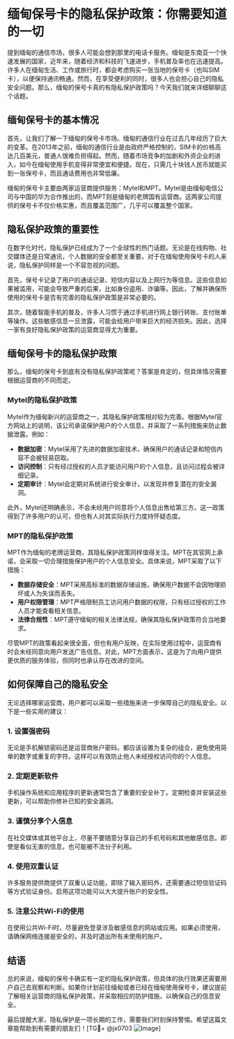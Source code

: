 # 缅甸保号卡的隐私保护政策：你需要知道的一切

提到缅甸的通信市场，很多人可能会想到那里的电话卡服务。缅甸是东南亚一个快速发展的国家，近年来，随着经济和科技的飞速进步，手机普及率也在迅速提高。许多人在缅甸生活、工作或旅行时，都会考虑购买一张当地的保号卡（也叫SIM卡），以便保持通讯畅通。然而，在享受便利的同时，很多人也会担心自己的隐私安全问题。那么，缅甸的保号卡真的有隐私保护政策吗？今天我们就来详细聊聊这个话题。

## 缅甸保号卡的基本情况

首先，让我们了解一下缅甸的保号卡市场。缅甸的通信行业在过去几年经历了巨大的变革。在2013年之前，缅甸的通信行业是由政府严格控制的，SIM卡的价格高达几百美元，普通人很难负担得起。然而，随着市场竞争的加剧和外资企业的进入，如今在缅甸使用手机变得非常便宜和便捷。现在，只需几十块钱人民币就能买到一张保号卡，而且通话费用也非常低廉。

缅甸的保号卡主要由两家运营商提供服务：Mytel和MPT。Mytel是由缅甸电信公司与中国的华为合作推出的，而MPT则是缅甸的老牌国有运营商。这两家公司提供的保号卡不仅价格实惠，而且覆盖范围广，几乎可以覆盖整个国家。

## 隐私保护政策的重要性

在数字化时代，隐私保护已经成为了一个全球性的热门话题。无论是在线购物、社交媒体还是日常通讯，个人数据的安全都至关重要。对于在缅甸使用保号卡的人来说，隐私保护同样是一个不容忽视的问题。

首先，保号卡记录了用户的通话记录、短信内容以及上网行为等信息。这些信息如果被滥用，可能会导致严重的后果，比如身份盗用、诈骗等。因此，了解并确保所使用的保号卡是否有完善的隐私保护政策是非常必要的。

其次，随着智能手机的普及，许多人习惯于通过手机进行网上银行转账、支付账单等操作。这些敏感信息一旦泄露，可能会给用户带来巨大的经济损失。因此，选择一家有良好隐私保护政策的运营商显得尤为重要。

## 缅甸保号卡的隐私保护政策

那么，缅甸的保号卡到底有没有隐私保护政策呢？答案是肯定的，但具体情况需要根据运营商的不同而定。

### Mytel的隐私保护政策

Mytel作为缅甸新兴的运营商之一，其隐私保护政策相对较为完善。根据Mytel官方网站上的说明，该公司承诺保护用户的个人信息，并采取了一系列措施来防止数据泄露。例如：

- **数据加密**：Mytel采用了先进的数据加密技术，确保用户的通话记录和短信内容不会被轻易窃取。
- **访问控制**：只有经过授权的人员才能访问用户的个人信息，且访问过程会被详细记录。
- **定期审计**：Mytel会定期对系统进行安全审计，以发现并修复潜在的安全漏洞。

此外，Mytel还明确表示，不会未经用户同意将个人信息出售给第三方。这一政策得到了许多用户的认可，但也有人对其实际执行力度持怀疑态度。

### MPT的隐私保护政策

MPT作为缅甸的老牌运营商，其隐私保护政策同样值得关注。MPT在其官网上承诺，会采取一切合理措施保护用户的个人信息安全。具体来说，MPT采取了以下措施：

- **数据存储安全**：MPT采用高标准的数据存储设施，确保用户数据不会因物理损坏或人为失误而丢失。
- **用户权限管理**：MPT严格限制员工访问用户数据的权限，只有经过授权的工作人员才能查看相关信息。
- **法律合规性**：MPT遵守缅甸的相关法律法规，确保其隐私保护政策符合当地要求。

尽管MPT的政策看起来很全面，但也有用户反映，在实际使用过程中，运营商有时会未经同意向用户发送广告信息。对此，MPT方面表示，这是为了向用户提供更优质的服务体验，但同时也承认存在改进的空间。

## 如何保障自己的隐私安全

无论选择哪家运营商，用户都可以采取一些措施来进一步保障自己的隐私安全。以下是一些实用的建议：

### 1. 设置强密码

无论是手机解锁密码还是运营商账户密码，都应该设置为复杂的组合，避免使用简单的数字或重复的字符。这样可以有效防止他人未经授权访问你的个人信息。

### 2. 定期更新软件

手机操作系统和应用程序的更新通常包含了重要的安全补丁。定期检查并安装这些更新，可以帮助你修补已知的安全漏洞。

### 3. 谨慎分享个人信息

在社交媒体或其他平台上，尽量不要随意分享自己的手机号码和其他敏感信息。即使是看似无害的信息，也可能被不法分子利用。

### 4. 使用双重认证

许多服务提供商提供了双重认证功能，即除了输入密码外，还需要通过短信验证码等方式验证身份。启用这项功能可以大大提升账户的安全性。

### 5. 注意公共Wi-Fi的使用

在使用公共Wi-Fi时，尽量避免登录涉及敏感信息的网站或应用。如果必须使用，请确保网络连接是安全的，并及时退出所有未使用的账户。

## 结语

总的来说，缅甸的保号卡确实有一定的隐私保护政策，但具体的执行效果还需要用户自己去观察和判断。如果你计划前往缅甸或者已经在缅甸使用保号卡，建议提前了解相关运营商的隐私保护政策，并采取相应的防护措施，以确保自己的信息安全。

最后提醒大家，隐私保护是一项长期的工作，需要我们时刻保持警惕。希望这篇文章能帮助到有需要的朋友们！[TG💪+ @jx0703 ![Image](https://github.com/user-attachments/assets/dbca1d08-cadb-493c-b0ec-ad6f7a83f270)]
